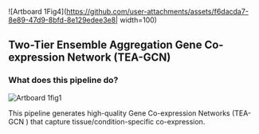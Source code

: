 

![Artboard 1Fig4](https://github.com/user-attachments/assets/f6dacda7-8e89-47d9-8bfd-8e129edee3e8| width=100)

## Two-Tier Ensemble Aggregation Gene Co-expression Network (TEA-GCN)


### What does this pipeline do?

![Artboard 1fig1](https://github.com/user-attachments/assets/f31ae18f-5846-49d7-b597-3234a7035ab2)

This pipeline generates high-quality Gene Co-expression Networks (TEA-GCN ) that capture tissue/condition-specific co-expression.

